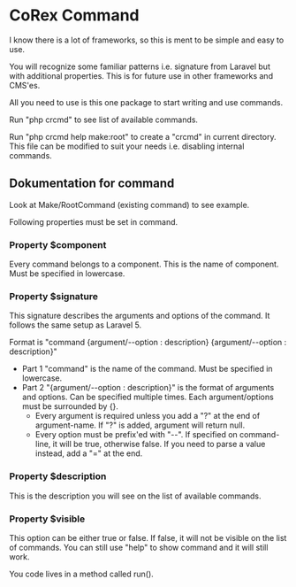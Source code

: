 # CoRex Command
I know there is a lot of frameworks, so this is ment to be simple and easy to use.

You will recognize some familiar patterns i.e. signature from Laravel but with additional properties. This is for future use in other frameworks and CMS'es.

All you need to use is this one package to start writing and use commands.

Run "php crcmd" to see list of available commands.

Run "php crcmd help make:root" to create a "crcmd" in current directory. This file can be modified to suit your needs i.e. disabling internal commands.

## Dokumentation for command

Look at Make/RootCommand (existing command) to see example.

Following properties must be set in command.

### Property $component
Every command belongs to a component. This is the name of component. Must be specified in lowercase.

### Property $signature
This signature describes the arguments and options of the command. It follows the same setup as Laravel 5.

Format is "command {argument/--option : description} {argument/--option : description}"
- Part 1 "command" is the name of the command. Must be specified in lowercase.
- Part 2 "{argument/--option : description}" is the format of arguments and options. Can be specified multiple times. Each argument/options must be surrounded by {}.
  - Every argument is required unless you add a "?" at the end of argument-name. If "?" is added, argument will return null.
  - Every option must be prefix'ed with "--". If specified on command-line, it will be true, otherwise false. If you need to parse a value instead, add a "=" at the end.

### Property $description
This is the description you will see on the list of available commands.

### Property $visible
This option can be either true or false. If false, it will not be visible on the list of commands. You can still use "help" to show command and it will still work.

You code lives in a method called run().

